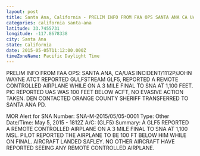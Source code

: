```yaml
---
layout: post
title: Santa Ana, California - PRELIM INFO FROM FAA OPS SANTA ANA CA UAS INCIDENT 1112P JOHN WAYNE ATCT REPORTED
categories: california santa-ana
latitude: 33.7455731
longitude: -117.8678338
city: Santa Ana
state: California
date: 2015-05-05T11:12:00.000Z
timeZoneName: Pacific Daylight Time
---
```


PRELIM INFO FROM FAA OPS: SANTA ANA, CA/UAS INCIDENT/1112P/JOHN WAYNE ATCT REPORTED GULFSTREAM GLF5, REPORTED A REMOTE CONTROLLED AIRPLANE WHILE ON A 3 MILE FINAL TO SNA AT 1,100 FEET. PIC REPORTED UAS WAS 100 FEET BELOW ACFT, NO EVASIVE ACTION TAKEN. DEN CONTACTED ORANGE COUNTY SHERIFF TRANSFERRED TO SANTA ANA PD. 

MOR Alert for SNA
Number: SNA-M-2015/05/05-0001
Type: Other
Date/Time: May 5, 2015 - 1812Z
A/C: (GLF5)
Summary: A GLF5 REPORTED A REMOTE CONTROLLED AIRPLANE ON A 3 MILE FINAL TO SNA AT 1,100 MSL. PILOT REPORTED THE AIRPLANE TO BE 100 FT BELOW HIM WHILE ON FINAL. AIRCRAFT LANDED SAFLEY. NO OTHER AIRCRAFT HAVE REPORTED SEEING ANY REMOTE CONTROLLED AIRPLANE.